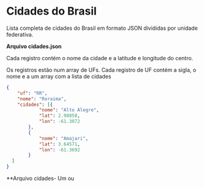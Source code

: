 # Cidades do Brasil
Lista completa de cidades do Brasil em formato JSON divididas por unidade federativa.


**Arquivo cidades.json**

Cada registro contém o nome da cidade e a latitude e longitude do centro.

Os registros estão num array de UFs. Cada registro de UF contém a sigla, o nome e a um array com a lista de cidades

```json
{
	"uf": "RR",
	"nome": "Roraima",
	"cidades": [{
			"nome": "Alto Alegre",
			"lat": 2.98858,
			"lon": -61.3072
		},
		{
			"nome": "Amajari",
			"lat": 3.64571,
			"lon": -61.3692
		}
  ]
}
```

**Arquivo cidades-
Um ou
